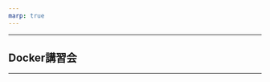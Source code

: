```yaml
---
marp: true
---
```


<!--
theme: gaia
template: default
page_number: true
paginate: true
-->
---

## Docker講習会

---
